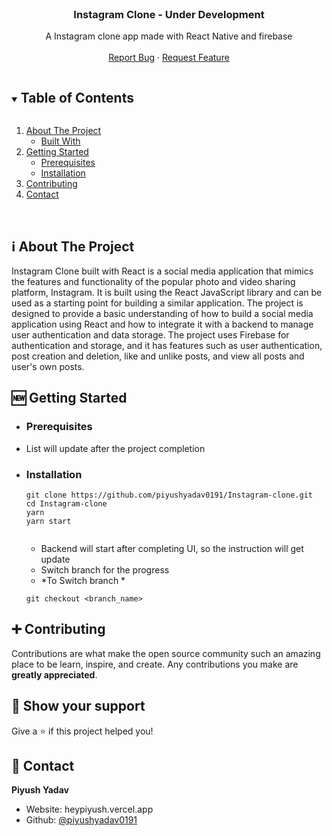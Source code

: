 <!-- PROJECT LOGO -->
<br />
<p align="center">
  <h3 align="center">Instagram Clone - Under Development</h3>

  <p align="center">
    A Instagram clone app made with React Native and firebase
    <br />
    <br />
    <a href="https://github.com/piyushyadav0191/Instagram-clone/issues">Report Bug</a>
    ·
    <a href="https://github.com/piyushyadav0191/Instagram-clone/issues">Request Feature</a>
  </p>
</p> 

<!-- TABLE OF CONTENTS -->
<details open="open">
  <summary><h2 style="display: inline-block">Table of Contents</h2></summary>
  <ol>
    <li>
      <a href="#about-the-project">About The Project</a>
      <ul>
        <li><a href="#built-with">Built With</a></li>
      </ul>
    </li>
    <li>
      <a href="#getting-started">Getting Started</a>
      <ul>
        <li><a href="#prerequisites">Prerequisites</a></li>
        <li><a href="#installation">Installation</a></li>
      </ul>
    </li>
    <li><a href="#contributing">Contributing</a></li>
    <li><a href="#contact">Contact</a></li>
  </ol>
</details>

<!-- ABOUT THE PROJECT -->
<br>

## ℹ️ About The Project

Instagram Clone built with React is a social media application that mimics the features and functionality of the popular photo and video sharing platform, Instagram. It is built using the React JavaScript library and can be used as a starting point for building a similar application. The project is designed to provide a basic understanding of how to build a social media application using React and how to integrate it with a backend to manage user authentication and data storage. The project uses Firebase for authentication and storage, and it has features such as user authentication, post creation and deletion, like and unlike posts, and view all posts and user's own posts.


## 🆕 Getting Started

- ### **Prerequisites**

 - List will update after the project completion

<!-- GETTING STARTED -->

- ### **Installation**

  ```
  git clone https://github.com/piyushyadav0191/Instagram-clone.git
  cd Instagram-clone
  yarn
  yarn start
 
  ```
  - Backend will start after completing UI, so the instruction will get update
  - Switch branch for the progress
  - *To Switch branch *
  ```
  git checkout <branch_name>
  ```

<!-- CONTRIBUTING -->

## ➕ Contributing

Contributions are what make the open source community such an amazing place to be learn, inspire, and create. Any contributions you make are **greatly appreciated**.

## 🌟 Show your support

Give a ⭐️ if this project helped you!


<!-- CONTACT -->

## 👤 Contact

**Piyush Yadav**

- Website: heypiyush.vercel.app
- Github: [@piyushyadav0191](https://github.com/piyushyadav0191)
